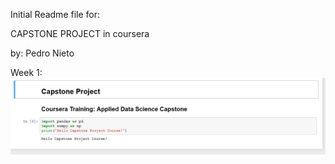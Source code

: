 Initial Readme file for:

CAPSTONE PROJECT in coursera

by: Pedro Nieto


Week 1:
![Week1](/images/week1/image.png)
